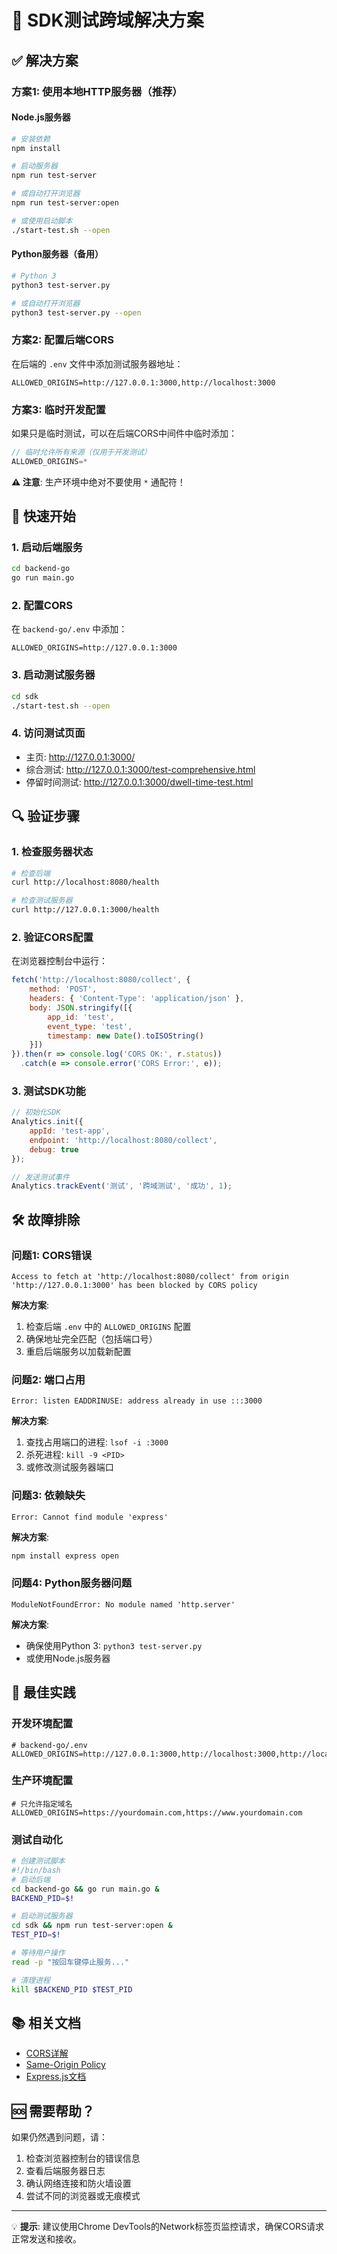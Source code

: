 # 🔧 SDK测试跨域解决方案

## ✅ 解决方案

### 方案1: 使用本地HTTP服务器（推荐）

#### Node.js服务器
```bash
# 安装依赖
npm install

# 启动服务器
npm run test-server

# 或自动打开浏览器
npm run test-server:open

# 或使用启动脚本
./start-test.sh --open
```

#### Python服务器（备用）
```bash
# Python 3
python3 test-server.py

# 或自动打开浏览器
python3 test-server.py --open
```

### 方案2: 配置后端CORS

在后端的 `.env` 文件中添加测试服务器地址：

```env
ALLOWED_ORIGINS=http://127.0.0.1:3000,http://localhost:3000
```

### 方案3: 临时开发配置

如果只是临时测试，可以在后端CORS中间件中临时添加：

```go
// 临时允许所有来源（仅用于开发测试）
ALLOWED_ORIGINS=*
```

**⚠️ 注意**: 生产环境中绝对不要使用 `*` 通配符！

## 🚀 快速开始

### 1. 启动后端服务
```bash
cd backend-go
go run main.go
```

### 2. 配置CORS
在 `backend-go/.env` 中添加：
```env
ALLOWED_ORIGINS=http://127.0.0.1:3000
```

### 3. 启动测试服务器
```bash
cd sdk
./start-test.sh --open
```

### 4. 访问测试页面
- 主页: http://127.0.0.1:3000/
- 综合测试: http://127.0.0.1:3000/test-comprehensive.html
- 停留时间测试: http://127.0.0.1:3000/dwell-time-test.html

## 🔍 验证步骤

### 1. 检查服务器状态
```bash
# 检查后端
curl http://localhost:8080/health

# 检查测试服务器
curl http://127.0.0.1:3000/health
```

### 2. 验证CORS配置
在浏览器控制台中运行：
```javascript
fetch('http://localhost:8080/collect', {
    method: 'POST',
    headers: { 'Content-Type': 'application/json' },
    body: JSON.stringify([{
        app_id: 'test',
        event_type: 'test',
        timestamp: new Date().toISOString()
    }])
}).then(r => console.log('CORS OK:', r.status))
  .catch(e => console.error('CORS Error:', e));
```

### 3. 测试SDK功能
```javascript
// 初始化SDK
Analytics.init({
    appId: 'test-app',
    endpoint: 'http://localhost:8080/collect',
    debug: true
});

// 发送测试事件
Analytics.trackEvent('测试', '跨域测试', '成功', 1);
```

## 🛠️ 故障排除

### 问题1: CORS错误
```
Access to fetch at 'http://localhost:8080/collect' from origin 'http://127.0.0.1:3000' has been blocked by CORS policy
```

**解决方案**:
1. 检查后端 `.env` 中的 `ALLOWED_ORIGINS` 配置
2. 确保地址完全匹配（包括端口号）
3. 重启后端服务以加载新配置

### 问题2: 端口占用
```
Error: listen EADDRINUSE: address already in use :::3000
```

**解决方案**:
1. 查找占用端口的进程: `lsof -i :3000`
2. 杀死进程: `kill -9 <PID>`
3. 或修改测试服务器端口

### 问题3: 依赖缺失
```
Error: Cannot find module 'express'
```

**解决方案**:
```bash
npm install express open
```

### 问题4: Python服务器问题
```
ModuleNotFoundError: No module named 'http.server'
```

**解决方案**:
- 确保使用Python 3: `python3 test-server.py`
- 或使用Node.js服务器

## 🎯 最佳实践

### 开发环境配置
```env
# backend-go/.env
ALLOWED_ORIGINS=http://127.0.0.1:3000,http://localhost:3000,http://localhost:3001
```

### 生产环境配置
```env
# 只允许指定域名
ALLOWED_ORIGINS=https://yourdomain.com,https://www.yourdomain.com
```

### 测试自动化
```bash
# 创建测试脚本
#!/bin/bash
# 启动后端
cd backend-go && go run main.go &
BACKEND_PID=$!

# 启动测试服务器
cd sdk && npm run test-server:open &
TEST_PID=$!

# 等待用户操作
read -p "按回车键停止服务..."

# 清理进程
kill $BACKEND_PID $TEST_PID
```

## 📚 相关文档

- [CORS详解](https://developer.mozilla.org/zh-CN/docs/Web/HTTP/CORS)
- [Same-Origin Policy](https://developer.mozilla.org/zh-CN/docs/Web/Security/Same-origin_policy)
- [Express.js文档](https://expressjs.com/)

## 🆘 需要帮助？

如果仍然遇到问题，请：

1. 检查浏览器控制台的错误信息
2. 查看后端服务器日志
3. 确认网络连接和防火墙设置
4. 尝试不同的浏览器或无痕模式

---

💡 **提示**: 建议使用Chrome DevTools的Network标签页监控请求，确保CORS请求正常发送和接收。